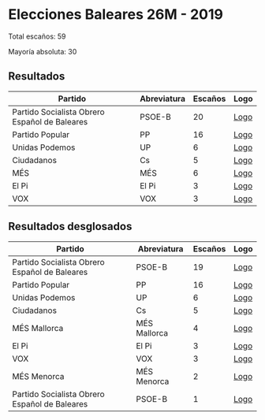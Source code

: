 # Elecciones Baleares 26M - 2019

Total escaños: 59

Mayoría absoluta: 30

## Resultados

| Partido | Abreviatura | Escaños | Logo |
| - | - | - | - |
| Partido Socialista Obrero Español de Baleares | PSOE-B | 20 | [Logo](https://github.com/playzzz/Pactos/blob/master/Logos/PSOE.jpg?raw=true)
| Partido Popular | PP | 16 | [Logo](https://github.com/playzzz/Pactos/blob/master/Logos/PP.jpg?raw=true)
| Unidas Podemos | UP | 6 | [Logo](https://github.com/playzzz/Pactos/blob/master/Logos/UP.jpg?raw=true)
| Ciudadanos | Cs | 5 | [Logo](https://github.com/playzzz/Pactos/blob/master/Logos/Cs.jpg?raw=true)
| MÉS | MÉS | 6 | [Logo](https://github.com/playzzz/Pactos/blob/master/Logos/MÉS.jpg?raw=true)
| El Pi | El Pi | 3 | [Logo](https://github.com/playzzz/Pactos/blob/master/Logos/El%20Pi.jpg?raw=true)
| VOX | VOX | 3 | [Logo](https://github.com/playzzz/Pactos/blob/master/Logos/VOX.jpg?raw=true)

## Resultados desglosados

| Partido | Abreviatura | Escaños | Logo |
| - | - | - | - |
| Partido Socialista Obrero Español de Baleares | PSOE-B | 19 | [Logo](https://github.com/playzzz/Pactos/blob/master/Logos/PSOE.jpg?raw=true)
| Partido Popular | PP | 16 | [Logo](https://github.com/playzzz/Pactos/blob/master/Logos/PP.jpg?raw=true)
| Unidas Podemos | UP | 6 | [Logo](https://github.com/playzzz/Pactos/blob/master/Logos/UP.jpg?raw=true)
| Ciudadanos | Cs | 5 | [Logo](https://github.com/playzzz/Pactos/blob/master/Logos/Cs.jpg?raw=true)
| MÉS Mallorca | MÉS Mallorca | 4 | [Logo](https://github.com/playzzz/Pactos/blob/master/Logos/MÉS%20MALLORCA.jpg?raw=true)
| El Pi | El Pi | 3 | [Logo](https://github.com/playzzz/Pactos/blob/master/Logos/El%20Pi.jpg?raw=true)
| VOX | VOX | 3 | [Logo](https://github.com/playzzz/Pactos/blob/master/Logos/VOX.jpg?raw=true)
| MÉS Menorca | MÉS Menorca | 2 | [Logo](https://github.com/playzzz/Pactos/blob/master/Logos/MÉS%20MENORCA.jpg?raw=true)
| Partido Socialista Obrero Español de Baleares | PSOE-B | 1 | [Logo](https://github.com/playzzz/Pactos/blob/master/Logos/PSOE.jpg?raw=true)
